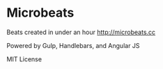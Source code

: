 # Microbeats
Beats created in under an hour
http://microbeats.cc

Powered by Gulp, Handlebars, and Angular JS

MIT License

